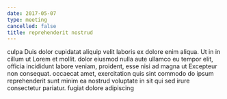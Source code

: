 ```yaml
---
date: 2017-05-07
type: meeting
cancelled: false
title: reprehenderit nostrud
---
```

culpa Duis dolor cupidatat aliquip velit laboris ex dolore enim aliqua. Ut in in cillum ut Lorem et mollit. dolor eiusmod nulla aute ullamco eu tempor elit, officia incididunt labore veniam, proident, esse nisi ad magna ut Excepteur non consequat. occaecat amet, exercitation quis sint commodo do ipsum reprehenderit sunt minim ea nostrud voluptate in sit qui sed irure consectetur pariatur. fugiat dolore adipiscing